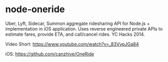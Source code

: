node-oneride
============

Uber, Lyft, Sidecar, Summon aggregate ridesharing API for Node.js + implementation in iOS application. Uses reverse engineered private APIs to estimate fares, provide ETA, and call/cancel rides. YC Hacks 2014.

Video Short:
https://www.youtube.com/watch?v=_83VvpJGa84

iOS: https://github.com/canzhiye/OneRide

